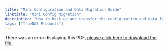 ```yaml
---
title: "Mini Configuration and Data Migration Guide"
linktitle: "Mini Config Migration"
description: "How to back up and transfer the configuration and data from a 2.0 Mini to a 3.0 Mini."
tags: ["TrueNAS Products"]
---
```


<object data="https://www.truenas.com/docs/files/MiniDataRecoveryGuide1.1.pdf" type="application/pdf" width="95%" height="1000">
  There was an error displaying this PDF, <a href="https://www.truenas.com/docs/files/MiniDataRecoveryGuide1.1.pdf">please click here to download the file.</a>
</object>
